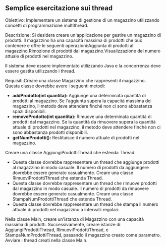 ## Semplice esercitazione sui thread
Obiettivo:
Implementare un sistema di gestione di un magazzino utilizzando concetti di programmazione multithread.

Descrizione:
Si desidera creare un'applicazione per gestire un magazzino di prodotti. Il magazzino ha una capacità massima di prodotti che può contenere e offre le seguenti operazioni:Aggiunta di prodotti al magazzino.Rimozione di prodotti dal magazzino.Visualizzazione del numero attuale di prodotti nel magazzino.

Il sistema deve essere implementato utilizzando Java e la concorrenza deve essere gestita utilizzando i thread.

Requisiti:Creare una classe Magazzino che rappresenti il magazzino. Questa classe dovrebbe avere i seguenti metodi:
- **addProdotto(int quantita):** Aggiunge una determinata quantità di prodotti al magazzino. Se l'aggiunta supera la capacità massima del magazzino, il metodo deve attendere finché non ci sono abbastanza spazi disponibili.
- **removeProdotto(int quantita):** Rimuove una determinata quantità di prodotti dal magazzino. Se la quantità da rimuovere supera la quantità attuale di prodotti nel magazzino, il metodo deve attendere finché non ci sono abbastanza prodotti disponibili.
- **getNumProdotti():** Restituisce il numero attuale di prodotti nel magazzino.

Creare una classe AggiungiProdottiThread che estenda Thread. 
- Questa classe dovrebbe rappresentare un thread che aggiunge prodotti al magazzino in modo casuale. Il numero di prodotti da aggiungere dovrebbe essere generato casualmente.
Creare una classe RimuoviProdottiThread che estenda Thread.
- Questa classe dovrebbe rappresentare un thread che rimuove prodotti dal magazzino in modo casuale. Il numero di prodotti da rimuovere dovrebbe essere generato casualmente.
Creare una classe StampaNumProdottiThread che estenda Thread.
- Questa classe dovrebbe rappresentare un thread che stampa il numero attuale di prodotti nel magazzino a intervalli regolari.

Nella classe Main, creare un'istanza di Magazzino con una capacità massima di prodotti. Successivamente, creare istanze di AggiungiProdottiThread, RimuoviProdottiThread, e StampaNumProdottiThread, passando il magazzino creato come parametro.
Avviare i thread creati nella classe Main.
